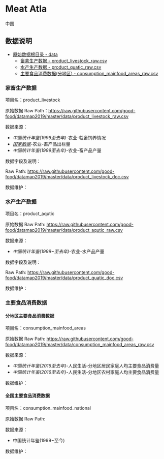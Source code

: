 # Meat Atla
中国

## 数据说明
 
- [原始数据根目录 - data](https://github.com/good-food/datamap2019/tree/master/data)
    - [畜禽生产数据 - product_livestock_raw.csv](https://github.com/good-food/datamap2019/blob/master/data/product_livestock_raw.csv)
    - [水产生产数据 - product_quatic_raw.csv](https://github.com/good-food/datamap2019/blob/master/data/product_quatic_raw.csv)
    - [主要食品消费数据(分地区) - consumption_mainfood_areas_raw.csv](https://github.com/good-food/datamap2019/tree/master/data/consumption_mainfood_areas_raw.csv)
    

### 家畜生产数据

项目名：product_livestock

原始数据 Raw Path：https://raw.githubusercontent.com/good-food/datamap2019/master/data/product_livestock_raw.csv

数据来源：
- *中国统计年鉴(1999至去年)*-农业-牲畜饲养情况
- *[国家数据](http://data.stats.gov.cn/easyquery.htm?cn=E0103)*-农业-畜产品出栏量
- *中国统计年鉴(1999至去年)*-农业-畜产品产量

数据字段及说明：

Raw Path: https://raw.githubusercontent.com/good-food/datamap2019/master/data/product_livestock_doc.csv


数据维护：

### 水产生产数据

项目名：product_aqutic

原始数据 Raw Path: https://raw.githubusercontent.com/good-food/datamap2019/master/data/product_aqutic_raw.csv

数据来源：
- *中国统计年鉴(1999~至去年)*-农业-水产品产量

数据字段及说明：

Raw Path: https://raw.githubusercontent.com/good-food/datamap2019/master/data/product_quatic_doc.csv

数据维护：

### 主要食品消费数据
#### 分地区主要食品消费数据

项目名：consumption_mainfood_areas

原始数据 Raw Path: https://raw.githubusercontent.com/good-food/datamap2019/master/data/consumption_mainfood_areas_raw.csv

数据来源：
- *中国统计年鉴(2016至去年)*-人民生活-分地区居民家庭人均主要食品消费量
- *中国统计年鉴(2016至去年)*-人民生活-分地区农村家庭人均主要食品消费量

数据维护：

#### 全国主要食品消费数据

项目名：consumption_mainfood_national

原始数据 Raw Path: 

数据来源：
- 中国统计年鉴(1999~至今)

数据维护：